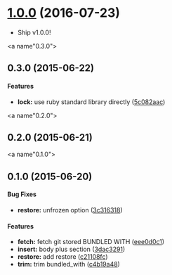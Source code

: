 <a name="1.0.0"></a>
# [1.0.0](https://github.com/packsaddle/ruby-restore_bundled_with/compare/v0.3.0...v1.0.0) (2016-07-23)

* Ship v1.0.0!


<a name"0.3.0"></a>
## 0.3.0 (2015-06-22)


#### Features

* **lock:** use ruby standard library directly ([5c082aac](https://github.com/packsaddle/ruby-restore_bundled_with/commit/5c082aac))


<a name"0.2.0"></a>
## 0.2.0 (2015-06-21)


<a name"0.1.0"></a>
## 0.1.0 (2015-06-20)


#### Bug Fixes

* **restore:** unfrozen option ([3c316318](https://github.com/packsaddle/ruby-restore_bundled_with/commit/3c316318))


#### Features

* **fetch:** fetch git stored BUNDLED WITH ([eee0d0c1](https://github.com/packsaddle/ruby-restore_bundled_with/commit/eee0d0c1))
* **insert:** body plus section ([3dac3291](https://github.com/packsaddle/ruby-restore_bundled_with/commit/3dac3291))
* **restore:** add restore ([c21108fc](https://github.com/packsaddle/ruby-restore_bundled_with/commit/c21108fc))
* **trim:** trim bundled_with ([c4b19a48](https://github.com/packsaddle/ruby-restore_bundled_with/commit/c4b19a48))

